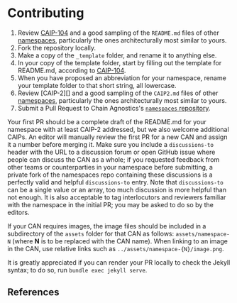 # Contributing

 1. Review [CAIP-104][] and a good sampling of the `README.md` files of other [namespaces][], particularly the ones architecturally most similar to yours.
 2. Fork the repository locally.
 3. Make a copy of the `_template` folder, and rename it to anything else.
 4. In your copy of the template folder, start by filling out the template for README.md, according to [CAIP-104][].
 5. When you have proposed an abbreviation for your namespace, rename your template folder to that short string, all lowercase.
 6. Review [CAIP-2][] and a good sampling of the `CAIP2.md` files of other [namespaces][], particularly the ones architecturally most similar to yours.
 7. Submit a Pull Request to Chain Agnostics's [`namespaces` repository](https://github.com/ChainAgnostic/namespaces).

Your first PR should be a complete draft of the README.md for your namespace with at least CAIP-2 addressed, but we also welcome additional CAIPs. 
An editor will manually review the first PR for a new CAN and assign it a number before merging it. 
Make sure you include a `discussions-to` header with the URL to a discussion forum or open GitHub issue where people can discuss the CAN as a whole; if you requested feedback from other teams or counterparties in your namespace before submitting, a private fork of the namespaces repo containing these discussions is a perfectly valid and helpful `discussions-to` entry.
Note that `discussions-to` can be a single value or an array, too much discussion is more helpful than not enough.
It is also acceptable to tag interlocutors and reviewers familiar with the namespace in the initial PR; you may be asked to do so by the editors.

If your CAN requires images, the image files should be included in a subdirectory of the `assets` folder for that CAN as follows: `assets/namespace-N` (where **N** is to be replaced with the CAN name).
When linking to an image in the CAN, use relative links such as `../assets/namespace-{N}/image.png`.

It is greatly appreciated if you can render your PR locally to check the Jekyll syntax; to do so, run `bundle exec jekyll serve`.

## References

[CAIP-104]: https://ChainAgnostic.org/CAIPs/CAIP-104
[namespaces]: https://namespaces.chainagnostic.org/
